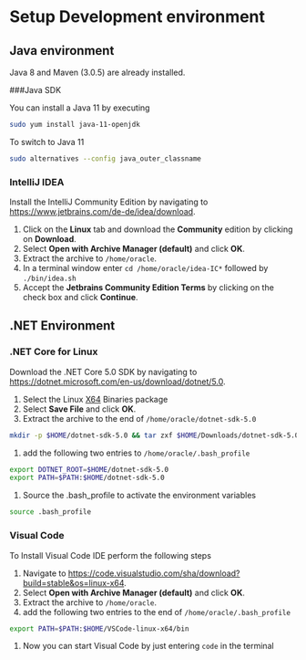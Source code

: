 # Setup Development environment

## Java environment

Java 8 and Maven (3.0.5) are already installed.

###Java SDK

You can install a Java 11 by executing

```bash
sudo yum install java-11-openjdk
```

To switch to Java 11

```bash
sudo alternatives --config java_outer_classname
```

### IntelliJ IDEA

Install the IntelliJ Community Edition by navigating to <https://www.jetbrains.com/de-de/idea/download>.

1. Click on the **Linux** tab and download the **Community** edition by clicking on **Download**.
1. Select **Open with Archive Manager (default)** and click **OK**.
1. Extract the archive to `/home/oracle`.
1. In a terminal window enter `cd /home/oracle/idea-IC*` followed by `./bin/idea.sh`
1. Accept the **Jetbrains Community Edition Terms** by clicking on the check box and click **Continue**.

## .NET Environment

### .NET Core for Linux

Download the .NET Core 5.0 SDK by navigating to <https://dotnet.microsoft.com/en-us/download/dotnet/5.0>.

1. Select the Linux [X64](https://dotnet.microsoft.com/en-us/download/dotnet/thank-you/sdk-5.0.406-linux-x64-binaries) Binaries package  
1. Select **Save File** and click **OK**.
1. Extract the archive to the end of `/home/oracle/dotnet-sdk-5.0`

  ```bash
mkdir -p $HOME/dotnet-sdk-5.0 && tar zxf $HOME/Downloads/dotnet-sdk-5.0.406-linux-x64.tar.gz -C $HOME/dotnet-sdk-5.0
```

1. add the following two entries to `/home/oracle/.bash_profile`

  ```bash
export DOTNET_ROOT=$HOME/dotnet-sdk-5.0
export PATH=$PATH:$HOME/dotnet-sdk-5.0
```

1. Source the .bash_profile to activate the environment variables

```bash
source .bash_profile
```

### Visual Code

To Install Visual Code IDE perform the following steps

1. Navigate to <https://code.visualstudio.com/sha/download?build=stable&os=linux-x64>.
1. Select **Open with Archive Manager (default)** and click **OK**.
1. Extract the archive to `/home/oracle`.
1. add the following two entries to the end of `/home/oracle/.bash_profile`

  ```bash
export PATH=$PATH:$HOME/VSCode-linux-x64/bin
```

1. Now you can start Visual Code by just entering `code` in the terminal
